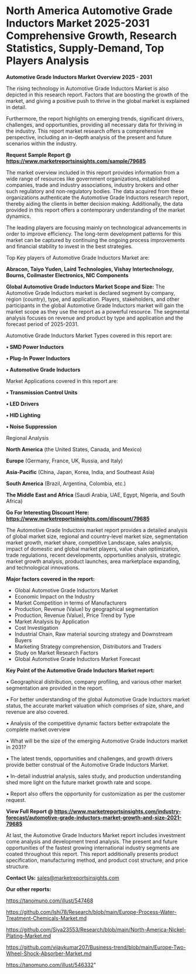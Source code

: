 # North America Automotive Grade Inductors Market 2025-2031 Comprehensive Growth, Research Statistics, Supply-Demand,  Top Players Analysis

<Strong> Automotive Grade Inductors Market Overview 2025 - 2031</strong>

The rising technology in Automotive Grade Inductors Market is also depicted in this research report. Factors that are boosting the growth of the market, and giving a positive push to thrive in the global market is explained in detail.

Furthermore, the report highlights on emerging trends, significant drivers, challenges, and opportunities, providing all necessary data for thriving in the industry. This report market research offers a comprehensive perspective, including an in-depth analysis of the present and future scenarios within the industry.

<strong>Request Sample Report @ <a href=https://www.marketreportsinsights.com/sample/79685>https://www.marketreportsinsights.com/sample/79685</a></strong>

The market overview included in this report provides information from a wide range of resources like government organizations, established companies, trade and industry associations, industry brokers and other such regulatory and non-regulatory bodies. The data acquired from these organizations authenticate the Automotive Grade Inductors research report, thereby aiding the clients in better decision making. Additionally, the data provided in this report offers a contemporary understanding of the market dynamics.

The leading players are focusing mainly on technological advancements in order to improve efficiency. The long-term development patterns for this market can be captured by continuing the ongoing process improvements and financial stability to invest in the best strategies.

Top Key players of Automotive Grade Inductors Market are:

<strong>Abracon, Taiyo Yuden, Laird Technologies, Vishay Intertechnology, Bourns, Coilmaster Electronics, NIC Components</strong>

<strong><b>Global Automotive Grade Inductors Market Scope and Size:</b></strong>
The Automotive Grade Inductors market is declared segment by company, region (country), type, and application. Players, stakeholders, and other participants in the global Automotive Grade Inductors market will gain the market scope as they use the report as a powerful resource. The segmental analysis focuses on revenue and product by type and application and the forecast period of 2025-2031.

Automotive Grade Inductors Market Types covered in this report are:

<strong>• SMD Power Inductors

• Plug-In Power Inductors

• Automotive Grade Inductors</strong>

Market Applications covered in this report are:

<strong>• Transmission Control Units

• LED Drivers

• HID Lighting

• Noise Suppression</strong> 

Regional Analysis

<strong>North America</strong> (the United States, Canada, and Mexico)

<strong>Europe</strong> (Germany, France, UK, Russia, and Italy)

<strong>Asia-Pacific</strong> (China, Japan, Korea, India, and Southeast Asia)

<strong>South America</strong> (Brazil, Argentina, Colombia, etc.)

<strong>The Middle East and Africa</strong> (Saudi Arabia, UAE, Egypt, Nigeria, and South Africa)

<strong>Go For Interesting Discount Here: <a href=https://www.marketreportsinsights.com/discount/79685>https://www.marketreportsinsights.com/discount/79685</a></strong>

The Automotive Grade Inductors market report provides a detailed analysis of global market size, regional and country-level market size, segmentation market growth, market share, competitive Landscape, sales analysis, impact of domestic and global market players, value chain optimization, trade regulations, recent developments, opportunities analysis, strategic market growth analysis, product launches, area marketplace expanding, and technological innovations.

<strong><b>Major factors covered in the report:</b></strong>
<ul>
  <li>Global Automotive Grade Inductors Market </li>
  <li>Economic Impact on the Industry</li>
  <li>Market Competition in terms of Manufacturers</li>
  <li>Production, Revenue (Value) by geographical segmentation</li>
  <li>Production, Revenue (Value), Price Trend by Type</li>
  <li>Market Analysis by Application</li>
  <li>Cost Investigation</li>
  <li>Industrial Chain, Raw material sourcing strategy and Downstream Buyers</li>
  <li>Marketing Strategy comprehension, Distributors and Traders</li>
  <li>Study on Market Research Factors</li>
  <li>Global Automotive Grade Inductors Market Forecast</li>
</ul>

<strong><b>Key Point of the Automotive Grade Inductors Market report:</b></strong>

• Geographical distribution, company profiling, and various other market segmentation are provided in the report.

• For better understanding of the global Automotive Grade Inductors market status, the accurate market valuation which comprises of size, share, and revenue are also covered.

• Analysis of the competitive dynamic factors better extrapolate the complete market overview

• What will be the size of the emerging Automotive Grade Inductors market in 2031?

• The latest trends, opportunities and challenges, and growth drivers provide better construal of the Automotive Grade Inductors Market.

• In-detail industrial analysis, sales study, and production understanding shed more light on the future market growth rate and scope.

• Report also offers the opportunity for customization as per the customer request.

<strong><b>View Full Report @ <a href=https://www.marketreportsinsights.com/industry-forecast/automotive-grade-inductors-market-growth-and-size-2021-79685>https://www.marketreportsinsights.com/industry-forecast/automotive-grade-inductors-market-growth-and-size-2021-79685</a></b></strong>


At last, the Automotive Grade Inductors Market report includes investment come analysis and development trend analysis. The present and future opportunities of the fastest growing international industry segments are coated throughout this report. This report additionally presents product specification, manufacturing method, and product cost structure, and price structure.

<strong>Contact Us:</strong>
sales@marketreportsinsights.com

<strong>Our other reports:</strong>

<a href=https://tanomuno.com/illust/547468>https://tanomuno.com/illust/547468</a>

<a href=https://github.com/Ishi78/Research/blob/main/Europe-Process-Water-Treatment-Chemicals-Market.md>https://github.com/Ishi78/Research/blob/main/Europe-Process-Water-Treatment-Chemicals-Market.md</a>

<a href=https://github.com/Siya23553/Research/blob/main/North-America-Nickel-Plating-Market.md>https://github.com/Siya23553/Research/blob/main/North-America-Nickel-Plating-Market.md</a>

<a href=https://github.com/vijaykumar207/Business-trend/blob/main/Europe-Two-Wheel-Shock-Absorber-Market.md>https://github.com/vijaykumar207/Business-trend/blob/main/Europe-Two-Wheel-Shock-Absorber-Market.md</a>

<a href=https://tanomuno.com/illust/546332>https://tanomuno.com/illust/546332</a>"
